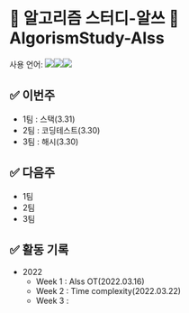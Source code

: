 #  🧮 알고리즘 스터디-알쓰 🧠 AlgorismStudy-Alss
사용 언어: <img src="https://img.shields.io/badge/c++-00599C?style=for-the-badge&logo=c%2B%2B&logoColor=white"/><img src="https://img.shields.io/badge/java-007396?style=for-the-badge&logo=java&logoColor=white"/><img src="https://img.shields.io/badge/python-3776AB?style=for-the-badge&logo=python&logoColor=white"/>

## ✅ 이번주
 * 1팀 : 스택(3.31)
 * 2팀 : 코딩테스트(3.30)
 * 3팀 : 해시(3.30)

## ✅ 다음주
 * 1팀
 * 2팀
 * 3팀

## ✅ 활동 기록  
* 2022  
  * Week 1 : Alss OT(2022.03.16)
  * Week 2 : Time complexity(2022.03.22)
  * Week 3 :
